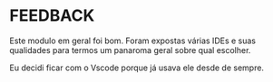 # FEEDBACK





Este modulo em geral foi bom. Foram expostas várias IDEs e suas qualidades para termos um panaroma geral sobre qual escolher.

Eu decidi ficar com o Vscode porque já usava ele desde de sempre.    